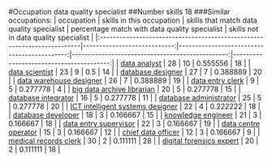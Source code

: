 #Occupation data quality specialist
##Number skills 18
###Similar occupations:
| occupation                                                              |   skills in this occupation |   skills that match data quality specialist |   percentage match with data quality specialist |   skills not in data quality specialist |
|:------------------------------------------------------------------------|----------------------------:|--------------------------------------------:|------------------------------------------------:|----------------------------------------:|
| [data analyst](data_analyst.md)                                         |                          28 |                                          10 |                                        0.555556 |                                      18 |
| [data scientist](data_scientist.md)                                     |                          23 |                                           9 |                                        0.5      |                                      14 |
| [database designer](database_designer.md)                               |                          27 |                                           7 |                                        0.388889 |                                      20 |
| [data warehouse designer](data_warehouse_designer.md)                   |                          26 |                                           7 |                                        0.388889 |                                      19 |
| [data entry clerk](data_entry_clerk.md)                                 |                           9 |                                           5 |                                        0.277778 |                                       4 |
| [big data archive librarian](big_data_archive_librarian.md)             |                          20 |                                           5 |                                        0.277778 |                                      15 |
| [database integrator](database_integrator.md)                           |                          16 |                                           5 |                                        0.277778 |                                      11 |
| [database administrator](database_administrator.md)                     |                          25 |                                           5 |                                        0.277778 |                                      20 |
| [ICT intelligent systems designer](ICT_intelligent_systems_designer.md) |                          22 |                                           4 |                                        0.222222 |                                      18 |
| [database developer](database_developer.md)                             |                          18 |                                           3 |                                        0.166667 |                                      15 |
| [knowledge engineer](knowledge_engineer.md)                             |                          21 |                                           3 |                                        0.166667 |                                      18 |
| [data entry supervisor](data_entry_supervisor.md)                       |                          22 |                                           3 |                                        0.166667 |                                      19 |
| [data centre operator](data_centre_operator.md)                         |                          15 |                                           3 |                                        0.166667 |                                      12 |
| [chief data officer](chief_data_officer.md)                             |                          12 |                                           3 |                                        0.166667 |                                       9 |
| [medical records clerk](medical_records_clerk.md)                       |                          30 |                                           2 |                                        0.111111 |                                      28 |
| [digital forensics expert](digital_forensics_expert.md)                 |                          20 |                                           2 |                                        0.111111 |                                      18 |
